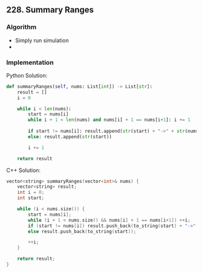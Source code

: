 ## 228. Summary Ranges
### Algorithm
- Simply run simulation
- 
### Implementation
Python Solution:
```python
def summaryRanges(self, nums: List[int]) -> List[str]:
    result = []
    i = 0

    while i < len(nums):
        start = nums[i]
        while i + 1 < len(nums) and nums[i] + 1 == nums[i+1]: i += 1
        
        if start != nums[i]: result.append(str(start) + "->" + str(nums[i]))
        else: result.append(str(start))

        i += 1

    return result
```
C++ Solution:
```cpp
vector<string> summaryRanges(vector<int>& nums) {
    vector<string> result;
    int i = 0;
    int start;

    while (i < nums.size()) {
        start = nums[i];
        while (i + 1 < nums.size() && nums[i] + 1 == nums[i+1]) ++i;
        if (start != nums[i]) result.push_back(to_string(start) + "->" + to_string(nums[i]));
        else result.push_back(to_string(start));

        ++i;
    }

    return result;
}
```